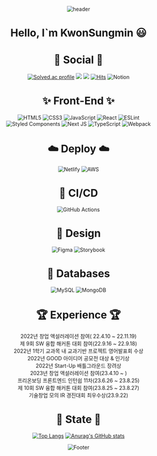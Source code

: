 <div align="center">

![header](https://capsule-render.vercel.app/api?type=waving&color=auto&height=200&section=header&text=Kwonja'GitHub&fontSize=50)

# Hello, I`m KwonSungmin :smiley:
# 💌 Social 💌
[![Solved.ac profile](http://mazassumnida.wtf/api/mini/generate_badge?boj=snna58)](https://solved.ac/snna58)
<a href="https://blog.naver.com/snna58"><img src="https://img.shields.io/badge/Naver-3DDC84?style=flat-square&logo=Blogger&logoColor=white"/></a>
<a href="https://kwonjamon.tistory.com/"><img src="https://img.shields.io/badge/Tistory-84a8ad?style=flat-square&logo=Blogger&logoColor=white"/></a>
[![Hits](https://hits.seeyoufarm.com/api/count/incr/badge.svg?url=https%3A%2F%2Fgithub.com%2Fkwonja&count_bg=%23555555&title_bg=%23555555&icon=github.svg&icon_color=%23FFFFFF&title=Github&edge_flat=false)](https://hits.seeyoufarm.com)
![Notion](https://img.shields.io/badge/Notion-%23000000.svg?style=for-the-badge&logo=notion&logoColor=white)

# :sparkles: Front-End :sparkles:
![HTML5](https://img.shields.io/badge/html5-%23E34F26.svg?style=for-the-badge&logo=html5&logoColor=white)
![CSS3](https://img.shields.io/badge/css3-%231572B6.svg?style=for-the-badge&logo=css3&logoColor=white)
![JavaScript](https://img.shields.io/badge/javascript-%23323330.svg?style=for-the-badge&logo=javascript&logoColor=%23F7DF1E)
![React](https://img.shields.io/badge/react-%2320232a.svg?style=for-the-badge&logo=react&logoColor=%2361DAFB)
![ESLint](https://img.shields.io/badge/ESLint-4B3263?style=for-the-badge&logo=eslint&logoColor=white)<br/>
![Styled Components](https://img.shields.io/badge/styled--components-DB7093?style=for-the-badge&logo=styled-components&logoColor=white)
![Next JS](https://img.shields.io/badge/Next-black?style=for-the-badge&logo=next.js&logoColor=white)
![TypeScript](https://img.shields.io/badge/typescript-%23007ACC.svg?style=for-the-badge&logo=typescript&logoColor=white)
![Webpack](https://img.shields.io/badge/webpack-%238DD6F9.svg?style=for-the-badge&logo=webpack&logoColor=black)


# ☁️ Deploy ☁️
  ![Netlify](https://img.shields.io/badge/netlify-%23000000.svg?style=for-the-badge&logo=netlify&logoColor=#00C7B7)
  ![AWS](https://img.shields.io/badge/AWS-%23FF9900.svg?style=for-the-badge&logo=amazon-aws&logoColor=white)
  
# 🔬 CI/CD
  ![GitHub Actions](https://img.shields.io/badge/github%20actions-%232671E5.svg?style=for-the-badge&logo=githubactions&logoColor=white)
  
# 🎨 Design 
![Figma](https://img.shields.io/badge/figma-%23F24E1E.svg?style=for-the-badge&logo=figma&logoColor=white)
![Storybook](https://img.shields.io/badge/-Storybook-FF4785?style=for-the-badge&logo=storybook&logoColor=white)
  
# 💾 Databases 
![MySQL](https://img.shields.io/badge/mysql-%2300f.svg?style=for-the-badge&logo=mysql&logoColor=white)
![MongoDB](https://img.shields.io/badge/MongoDB-%234ea94b.svg?style=for-the-badge&logo=mongodb&logoColor=white)

# 🏆 Experience 🏆
2022년 창업 액설러레이션 참여( 22.4.10 ~ 22.11.19) <br/>
제 9회 SW 융합 해커톤 대회 참여(22.9.16 ~ 22.9.18) <br/>
2022년 1학기 교과목 내 교과기반 프로젝트 영어발표회 수상 <br/>
2022년 GOOD 아이디어 공모전 대상 & 인기상 <br/>
2022년 Start-Up 배틀그라운드 장려상 <br/>
2023년 창업 액설러레이션 참여(23.4.10 ~ ) <br/>
프리온보딩 프론트엔드 인턴쉽 11차(23.6.26 ~ 23.8.25) <br/>
제 10회 SW 융합 해커톤 대회 참여(23.8.25 ~ 23.8.27) <br/>
기술창업 모의 IR 경진대회 최우수상(23.9.22) <br/>
# :palm_tree: State :palm_tree:
[![Top Langs](https://github-readme-stats.vercel.app/api/top-langs/?username=kwonja)](https://github.com/kwonja/github-readme-stats) 
[![Anurag's GitHub stats](https://github-readme-stats.vercel.app/api?username=kwonja&show_icons=true&theme=calm)](https://github.com/anuraghazra/github-readme-stats)

![Footer](https://capsule-render.vercel.app/api?type=waving&color=auto&height=200&section=footer)

</div>
